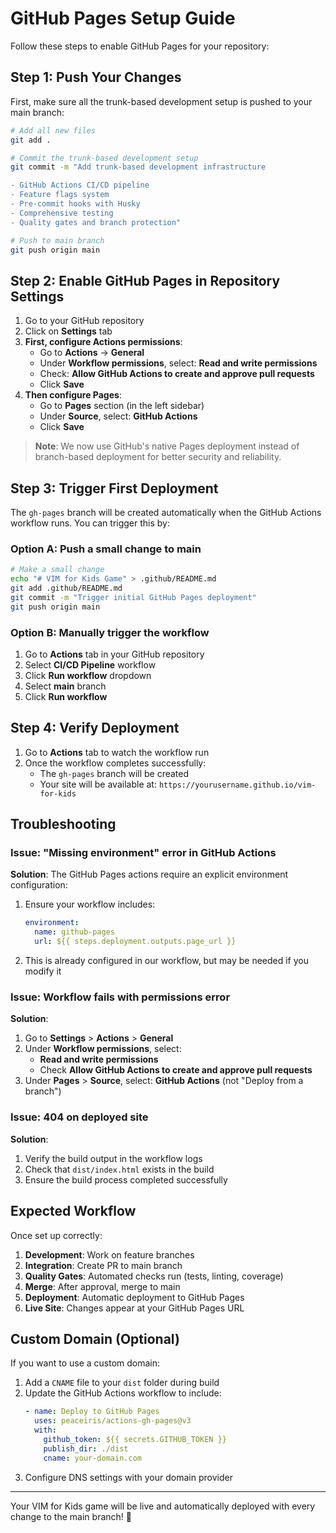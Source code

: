 # GitHub Pages Setup Guide

Follow these steps to enable GitHub Pages for your repository:

## Step 1: Push Your Changes

First, make sure all the trunk-based development setup is pushed to your main branch:

```bash
# Add all new files
git add .

# Commit the trunk-based development setup
git commit -m "Add trunk-based development infrastructure

- GitHub Actions CI/CD pipeline
- Feature flags system
- Pre-commit hooks with Husky
- Comprehensive testing
- Quality gates and branch protection"

# Push to main branch
git push origin main
```

## Step 2: Enable GitHub Pages in Repository Settings

1. Go to your GitHub repository
2. Click on **Settings** tab
3. **First, configure Actions permissions**:
   - Go to **Actions** → **General**
   - Under **Workflow permissions**, select: **Read and write permissions**
   - Check: **Allow GitHub Actions to create and approve pull requests**
   - Click **Save**
4. **Then configure Pages**:
   - Go to **Pages** section (in the left sidebar)
   - Under **Source**, select: **GitHub Actions**
   - Click **Save**

> **Note**: We now use GitHub's native Pages deployment instead of branch-based deployment for better security and reliability.

## Step 3: Trigger First Deployment

The `gh-pages` branch will be created automatically when the GitHub Actions workflow runs. You can trigger this by:

### Option A: Push a small change to main

```bash
# Make a small change
echo "# VIM for Kids Game" > .github/README.md
git add .github/README.md
git commit -m "Trigger initial GitHub Pages deployment"
git push origin main
```

### Option B: Manually trigger the workflow

1. Go to **Actions** tab in your GitHub repository
2. Select **CI/CD Pipeline** workflow
3. Click **Run workflow** dropdown
4. Select **main** branch
5. Click **Run workflow**

## Step 4: Verify Deployment

1. Go to **Actions** tab to watch the workflow run
2. Once the workflow completes successfully:
   - The `gh-pages` branch will be created
   - Your site will be available at: `https://yourusername.github.io/vim-for-kids`

## Troubleshooting

### Issue: "Missing environment" error in GitHub Actions

**Solution**: The GitHub Pages actions require an explicit environment configuration:

1. Ensure your workflow includes:
   ```yaml
   environment:
     name: github-pages
     url: ${{ steps.deployment.outputs.page_url }}
   ```
2. This is already configured in our workflow, but may be needed if you modify it

### Issue: Workflow fails with permissions error

**Solution**:

1. Go to **Settings** > **Actions** > **General**
2. Under **Workflow permissions**, select:
   - **Read and write permissions**
   - Check **Allow GitHub Actions to create and approve pull requests**
3. Under **Pages** > **Source**, select: **GitHub Actions** (not "Deploy from a branch")

### Issue: 404 on deployed site

**Solution**:

1. Verify the build output in the workflow logs
2. Check that `dist/index.html` exists in the build
3. Ensure the build process completed successfully

## Expected Workflow

Once set up correctly:

1. **Development**: Work on feature branches
2. **Integration**: Create PR to main branch
3. **Quality Gates**: Automated checks run (tests, linting, coverage)
4. **Merge**: After approval, merge to main
5. **Deployment**: Automatic deployment to GitHub Pages
6. **Live Site**: Changes appear at your GitHub Pages URL

## Custom Domain (Optional)

If you want to use a custom domain:

1. Add a `CNAME` file to your `dist` folder during build
2. Update the GitHub Actions workflow to include:
   ```yaml
   - name: Deploy to GitHub Pages
     uses: peaceiris/actions-gh-pages@v3
     with:
       github_token: ${{ secrets.GITHUB_TOKEN }}
       publish_dir: ./dist
       cname: your-domain.com
   ```
3. Configure DNS settings with your domain provider

---

Your VIM for Kids game will be live and automatically deployed with every change to the main branch! 🚀
